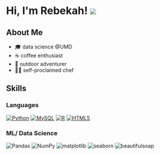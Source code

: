 # Hi, I'm Rebekah! ![](https://user-images.githubusercontent.com/18350557/176309783-0785949b-9127-417c-8b55-ab5a4333674e.gif)
## About Me
- 🎓 data science @UMD
- ☕ coffee enthusiast
- 🌳 outdoor adventurer
- 👩‍🍳 self-proclaimed chef  

## Skills
### Languages
[![Python](https://skillicons.dev/icons?i=py&theme=light)](https://developer.mozilla.org/en-US/docs/Glossary/Python)
[![MySQL](https://skillicons.dev/icons?i=mysql&theme=light)](https://developer.mozilla.org/en-US/docs/Glossary/SQL)
[![R](https://skillicons.dev/icons?i=r&theme=light)](https://www.r-project.org/about.html)
[![HTML5](https://skillicons.dev/icons?i=html&theme=light)](https://developer.mozilla.org/en-US/docs/Glossary/HTML5)






### ML/ Data Science
![Pandas](https://img.shields.io/badge/pandas-pink?style=for-the-badge&logo=pandas)
![NumPy](https://img.shields.io/badge/numpy-pink?style=for-the-badge&logo=numpy)
![matplotlib](https://img.shields.io/badge/matplotlib-pink?style=for-the-badge)
![seaborn](https://img.shields.io/badge/seaborn-pink?style=for-the-badge)
![beautifulsoap](https://img.shields.io/badge/beautifulsoap-pink?style=for-the-badge)


<!---
rebekahwarner/rebekahwarner is a ✨ special ✨ repository because its `README.md` (this file) appears on your GitHub profile.
You can click the Preview link to take a look at your changes.
--->
